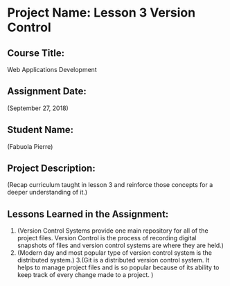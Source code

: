 # Project Name:  Lesson 3 Version Control


## Course Title:
Web Applications Development

## Assignment Date:  
(September 27, 2018)

## Student Name:  
(Fabuola Pierre)

## Project Description:
(Recap curriculum taught in lesson 3 and reinforce those concepts for a deeper understanding of it.)

## Lessons Learned in the Assignment:
1. (Version Control Systems provide one main repository for all of the project files. Version Control is the process of recording digital snapshots of files and version control systems are where they are held.)
2. (Modern day and most popular type of version control system is the distributed system.)
3.(Git is a distributed version control system. It helps to manage project files and is so popular because of its ability to keep track of every change made to a project. )


